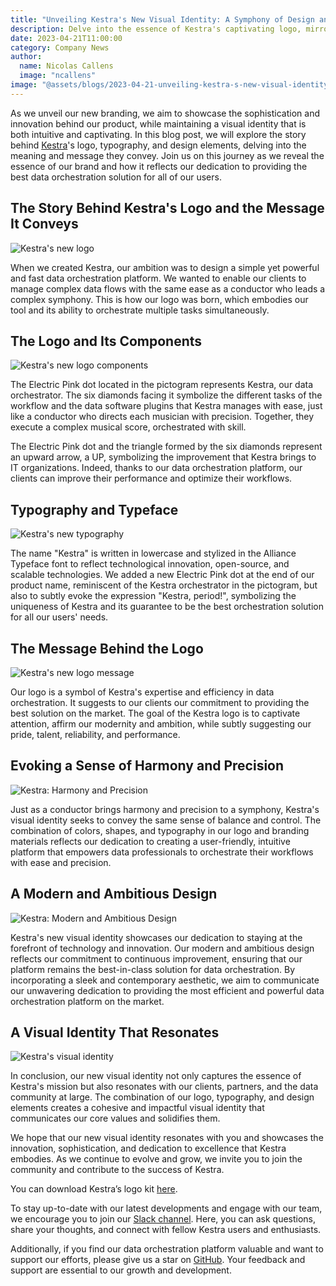 ```yaml
---
title: "Unveiling Kestra's New Visual Identity: A Symphony of Design and Innovation"
description: Delve into the essence of Kestra's captivating logo, mirroring our passion for providing state-of-the-art data orchestration solutions and a unique brand experience.
date: 2023-04-21T11:00:00
category: Company News
author:
  name: Nicolas Callens
  image: "ncallens"
image: "@assets/blogs/2023-04-21-unveiling-kestra-s-new-visual-identity.png"
---
```


As we unveil our new branding, we aim to showcase the sophistication and innovation behind our product, while maintaining a visual identity that is both intuitive and captivating. In this blog post, we will explore the story behind [Kestra](https://github.com/kestra-io/kestra)'s logo, typography, and design elements, delving into the meaning and message they convey. Join us on this journey as we reveal the essence of our brand and how it reflects our dedication to providing the best data orchestration solution for all of our users.

## The Story Behind Kestra's Logo and the Message It Conveys

![Kestra's new logo](@assets/blogs/2023-04-21-unveiling-kestra-s-new-visual-identity/image3.png)

When we created Kestra, our ambition was to design a simple yet powerful and fast data orchestration platform. We wanted to enable our clients to manage complex data flows with the same ease as a conductor who leads a complex symphony. This is how our logo was born, which embodies our tool and its ability to orchestrate multiple tasks simultaneously.

## The Logo and Its Components

![Kestra's new logo components](@assets/blogs/2023-04-21-unveiling-kestra-s-new-visual-identity/image4.png)

The Electric Pink dot located in the pictogram represents Kestra, our data orchestrator. The six diamonds facing it symbolize the different tasks of the workflow and the data software plugins that Kestra manages with ease, just like a conductor who directs each musician with precision. Together, they execute a complex musical score, orchestrated with skill.

The Electric Pink dot and the triangle formed by the six diamonds represent an upward arrow, a UP, symbolizing the improvement that Kestra brings to IT organizations. Indeed, thanks to our data orchestration platform, our clients can improve their performance and optimize their workflows.

## Typography and Typeface

![Kestra's new typography](@assets/blogs/2023-04-21-unveiling-kestra-s-new-visual-identity/image8.png)

The name "Kestra" is written in lowercase and stylized in the Alliance Typeface font to reflect technological innovation, open-source, and scalable technologies. We added a new Electric Pink dot at the end of our product name, reminiscent of the Kestra orchestrator in the pictogram, but also to subtly evoke the expression "Kestra, period!", symbolizing the uniqueness of Kestra and its guarantee to be the best orchestration solution for all our users' needs.

## The Message Behind the Logo

![Kestra's new logo message](@assets/blogs/2023-04-21-unveiling-kestra-s-new-visual-identity/image5.png)

Our logo is a symbol of Kestra's expertise and efficiency in data orchestration. It suggests to our clients our commitment to providing the best solution on the market. The goal of the Kestra logo is to captivate attention, affirm our modernity and ambition, while subtly suggesting our pride, talent, reliability, and performance.

## Evoking a Sense of Harmony and Precision

![Kestra: Harmony and Precision](@assets/blogs/2023-04-21-unveiling-kestra-s-new-visual-identity/image2.png)

Just as a conductor brings harmony and precision to a symphony, Kestra's visual identity seeks to convey the same sense of balance and control. The combination of colors, shapes, and typography in our logo and branding materials reflects our dedication to creating a user-friendly, intuitive platform that empowers data professionals to orchestrate their workflows with ease and precision.

## A Modern and Ambitious Design

![Kestra: Modern and Ambitious Design](@assets/blogs/2023-04-21-unveiling-kestra-s-new-visual-identity/image6.png)

Kestra's new visual identity showcases our dedication to staying at the forefront of technology and innovation. Our modern and ambitious design reflects our commitment to continuous improvement, ensuring that our platform remains the best-in-class solution for data orchestration. By incorporating a sleek and contemporary aesthetic, we aim to communicate our unwavering dedication to providing the most efficient and powerful data orchestration platform on the market.

## A Visual Identity That Resonates

![Kestra's visual identity](@assets/blogs/2023-04-21-unveiling-kestra-s-new-visual-identity/image7.png)

In conclusion, our new visual identity not only captures the essence of Kestra's mission but also resonates with our clients, partners, and the data community at large. The combination of our logo, typography, and design elements creates a cohesive and impactful visual identity that communicates our core values and solidifies them.

We hope that our new visual identity resonates with you and showcases the innovation, sophistication, and dedication to excellence that Kestra embodies. As we continue to evolve and grow, we invite you to join the community and contribute to the success of Kestra.

You can download Kestra’s logo kit [here](https://drive.google.com/drive/folders/1nwf1BeIZqAGC9uPiq33W-nvDwXDK5tPR?usp=sharing).

To stay up-to-date with our latest developments and engage with our team, we encourage you to join our [Slack channel](https://kestra.io/slack). Here, you can ask questions, share your thoughts, and connect with fellow Kestra users and enthusiasts.

Additionally, if you find our data orchestration platform valuable and want to support our efforts, please give us a star on [GitHub](https://github.com/kestra-io/kestra). Your feedback and support are essential to our growth and development.
